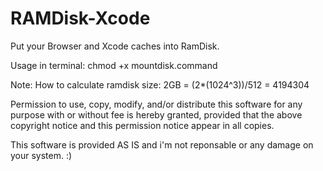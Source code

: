 RAMDisk-Xcode
=============

Put your Browser and Xcode caches into RamDisk.

Usage in terminal:
chmod +x mountdisk.command

Note:
How to calculate ramdisk size:
2GB = (2*(1024^3))/512 = 4194304

Permission to use, copy, modify, and/or distribute this software for any
purpose with or without fee is hereby granted, provided that the above
copyright notice and this permission notice appear in all copies.

This software is provided AS IS and i'm not reponsable or any damage on your system. :)
